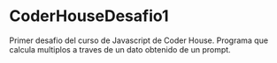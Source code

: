 # CoderHouseDesafio1
Primer desafio del curso de Javascript de Coder House.
Programa que calcula multiplos a traves de un dato obtenido de un prompt.
